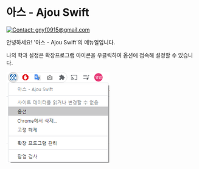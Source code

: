 # 아스 - Ajou Swift

[![Contact: gnyf0915@gmail.com](https://img.shields.io/badge/Contact-gnyf0915@gmail.com-important)](mailto:gnyf0915@gmail.com)

안녕하세요! '아스 - Ajou Swift'의 메뉴얼입니다.

나의 학과 설정은 확장프로그램 아이콘을 우클릭하여 옵션에 접속해 설정할 수 있습니다.

<img src="images/screenshot/option.png">